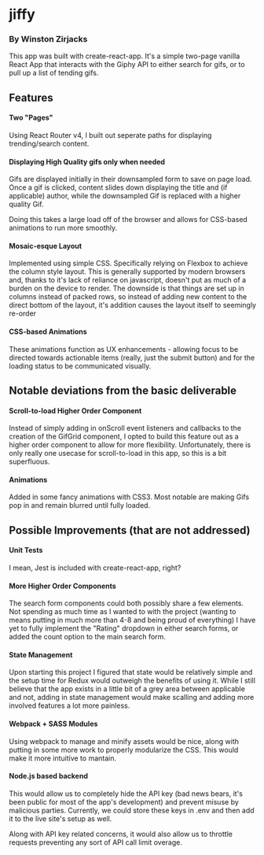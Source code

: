 # jiffy
### By Winston Zirjacks

This app was built with create-react-app. It's a simple two-page vanilla React App that interacts with the Giphy API to either search for gifs, or to pull up a list of tending gifs.


## Features

#### Two "Pages"
Using React Router v4, I built out seperate paths for displaying trending/search content.

#### Displaying High Quality gifs only when needed
Gifs are displayed initially in their downsampled form to save on page load. Once a gif is clicked, content slides down displaying the title and (if applicable) author, while the downsampled Gif is replaced with a higher quality Gif.

Doing this takes a large load off of the browser and allows for CSS-based animations to run more smoothly.

#### Mosaic-esque Layout
Implemented using simple CSS. Specifically relying on Flexbox to achieve the column style layout. This is generally supported by modern browsers and, thanks to it's lack of reliance on javascript, doesn't put as much of a burden on the device to render. The downside is that things are set up in columns instead of packed rows, so instead of adding new content to the direct bottom of the layout, it's addition causes the layout itself to seemingly re-order

#### CSS-based Animations
These animations function as UX enhancements - allowing focus to be directed towards actionable items (really, just the submit button) and for the loading status to be communicated visually.


## Notable deviations from the basic deliverable

#### Scroll-to-load Higher Order Component
Instead of simply adding in onScroll event listeners and callbacks to the creation of the GifGrid component, I opted to build this feature out as a higher order component to allow for more flexibility. Unfortunately, there is only really one usecase for scroll-to-load in this app, so this is a bit superfluous.

#### Animations
Added in some fancy animations with CSS3. Most notable are making Gifs pop in and remain blurred until fully loaded.


## Possible Improvements (that are not addressed)

#### Unit Tests
I mean, Jest is included with create-react-app, right?

#### More Higher Order Components
The search form components could both possibly share a few elements. Not spending as much time as I wanted to with the project (wanting to means putting in much more than 4-8 and being proud of everything) I have yet to fully implement the "Rating" dropdown in either search forms, or added the count option to the main search form.

#### State Management
Upon starting this project I figured that state would be relatively simple and the setup time for Redux would outweigh the benefits of using it. While I still believe that the app exists in a little bit of a grey area between applicable and not, adding in state management would make scalling and adding more involved features a lot more painless.

#### Webpack + SASS Modules
Using webpack to manage and minify assets would be nice, along with putting in some more work to properly modularize the CSS. This would make it more intuitive to mantain.

#### Node.js based backend
This would allow us to completely hide the API key (bad news bears, it's been public for most of the app's development) and prevent misuse by malicious parties. Currently, we could store these keys in .env and then add it to the live site's setup as well.

Along with API key related concerns, it would also allow us to throttle requests preventing any sort of API call limit overage.

